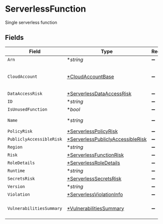 # ServerlessFunction

Single serverless function


## Fields

| Field                                                                                        | Type                                                                                         | Required                                                                                     | Description                                                                                  |
| -------------------------------------------------------------------------------------------- | -------------------------------------------------------------------------------------------- | -------------------------------------------------------------------------------------------- | -------------------------------------------------------------------------------------------- |
| `Arn`                                                                                        | **string*                                                                                    | :heavy_minus_sign:                                                                           | N/A                                                                                          |
| `CloudAccount`                                                                               | [*CloudAccountBase](../../models/shared/cloudaccountbase.md)                                 | :heavy_minus_sign:                                                                           | represent cloud account object                                                               |
| `DataAccessRisk`                                                                             | [*ServerlessDataAccessRisk](../../models/shared/serverlessdataaccessrisk.md)                 | :heavy_minus_sign:                                                                           | N/A                                                                                          |
| `ID`                                                                                         | **string*                                                                                    | :heavy_minus_sign:                                                                           | N/A                                                                                          |
| `IsUnusedFunction`                                                                           | **bool*                                                                                      | :heavy_minus_sign:                                                                           | N/A                                                                                          |
| `Name`                                                                                       | **string*                                                                                    | :heavy_minus_sign:                                                                           | name with version                                                                            |
| `PolicyRisk`                                                                                 | [*ServerlessPolicyRisk](../../models/shared/serverlesspolicyrisk.md)                         | :heavy_minus_sign:                                                                           | N/A                                                                                          |
| `PubliclyAccessibleRisk`                                                                     | [*ServerlessPubliclyAccessibleRisk](../../models/shared/serverlesspubliclyaccessiblerisk.md) | :heavy_minus_sign:                                                                           | N/A                                                                                          |
| `Region`                                                                                     | **string*                                                                                    | :heavy_minus_sign:                                                                           | N/A                                                                                          |
| `Risk`                                                                                       | [*ServerlessFunctionRisk](../../models/shared/serverlessfunctionrisk.md)                     | :heavy_minus_sign:                                                                           | N/A                                                                                          |
| `RoleDetails`                                                                                | [*ServerlessRoleDetails](../../models/shared/serverlessroledetails.md)                       | :heavy_minus_sign:                                                                           | N/A                                                                                          |
| `Runtime`                                                                                    | **string*                                                                                    | :heavy_minus_sign:                                                                           | N/A                                                                                          |
| `SecretsRisk`                                                                                | [*ServerlessSecretsRisk](../../models/shared/serverlesssecretsrisk.md)                       | :heavy_minus_sign:                                                                           | N/A                                                                                          |
| `Version`                                                                                    | **string*                                                                                    | :heavy_minus_sign:                                                                           | N/A                                                                                          |
| `Violation`                                                                                  | [*ServerlessViolationInfo](../../models/shared/serverlessviolationinfo.md)                   | :heavy_minus_sign:                                                                           | N/A                                                                                          |
| `VulnerabilitiesSummary`                                                                     | [*VulnerabilitiesSummary](../../models/shared/vulnerabilitiessummary.md)                     | :heavy_minus_sign:                                                                           | Vulnerabilities summary by severity                                                          |